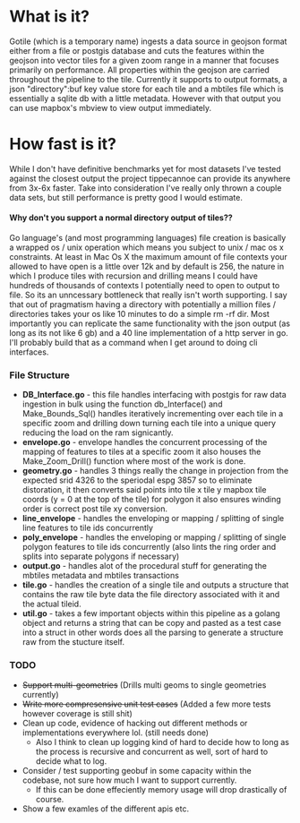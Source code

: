 # What is it?

Gotile (which is a temporary name) ingests a data source in geojson format either from a file or postgis database and cuts the features within the geojson into vector tiles for a given zoom range in a manner that focuses primarily on performance. All properties within the geojson are carried throughout the pipeline to the tile. Currently it supports to output formats, a json "directory":buf key value store for each tile and a mbtiles file which is essentially a sqlite db with a little metadata. However with that output you can use mapbox's mbview <file> to view output immediately. 

# How fast is it?
While I don't have definitive benchmarks yet for most datasets I've tested against the closest output the project tippecannoe can provide its anywhere from 3x-6x faster. Take into consideration I've really only thrown a couple data sets, but still performance is pretty good I would estimate. 

#### Why don't you support a normal directory output of tiles??

Go language's (and most programming languages) file creation is basically a wrapped os / unix operation which means you subject to unix / mac os x constraints. At least in Mac Os X the maximum amount of file contexts your allowed to have open is a little over 12k and by default is 256, the nature in which I produce tiles with recursion and drilling means I could have hundreds of thousands of contexts I potentially need to open to output to file. So its an unncessary bottleneck that really isn't worth supporting. I say that out of pragmatism having a directory with potentially a million files / directories takes your os like 10 minutes to do a simple rm -rf dir. Most importantly you can replicate the same functionality with the json output (as long as its not like 6 gb) and a 40 line implementation of a http server in go. I'll probably build that as a command when I get around to doing cli interfaces. 

### File Structure 
- **DB_Interface.go** - this file handles interfacing with postgis for raw data ingestion in bulk using the function db_Interface() and Make_Bounds_Sql() handles iteratively incrementing over each tile in a specific zoom and drilling down turning each tile into a unique query reducing the load on the ram signicantly. 
- **envelope.go** - envelope handles the concurrent processing of the mapping of features to tiles at a specific zoom it also houses the Make_Zoom_Drill() function where most of the work is done.
- **geometry.go** - handles 3 things really the change in projection from the expected srid 4326 to the speriodal espg 3857 so to eliminate distoration, it then converts said points into tile x tile y mapbox tile coords (y = 0 at the top of the tile) for polygon it also ensures winding order is correct post tile xy conversion. 
- **line_envelope** - handles the enveloping or mapping / splitting of single line features to tile ids concurrently
- **poly_envelope** - handles the enveloping or mapping / splitting of single polygon features to tile ids concurrently (also lints the ring order and splits into separate polygons if necessary) 
- **output.go** - handles alot of the procedural stuff for generating the mbtiles metadata and mbtiles transactions
- **tile.go** - handles the creation of a single tile and outputs a structure that contains the raw tile byte data the file directory associated with it and the actual tileid. 
- **util.go** - takes a few important objects within this pipeline as a golang object and returns a string that can be copy and pasted as a test case into a struct in other words does all the parsing to generate a structure raw from the stucture itself. 




### TODO
* ~~Support multi-geometries~~ (Drills multi geoms to single geometries currently) 
* ~~Write more compresensive unit test cases~~ (Added a few more tests however coverage is still shit) 
* Clean up code, evidence of hacking out different methods or implementations everywhere lol. (still needs done)
  - Also I think to clean up logging kind of hard to decide how to long as the process is recursive and concurrent as well, sort of hard to decide what to log.
* Consider / test supporting geobuf in some capacity within the codebase, not sure how much I want to support currently.
  - If this can be done effeciently memory usage will drop drastically of course. 
* Show a few examles of the different apis etc.
